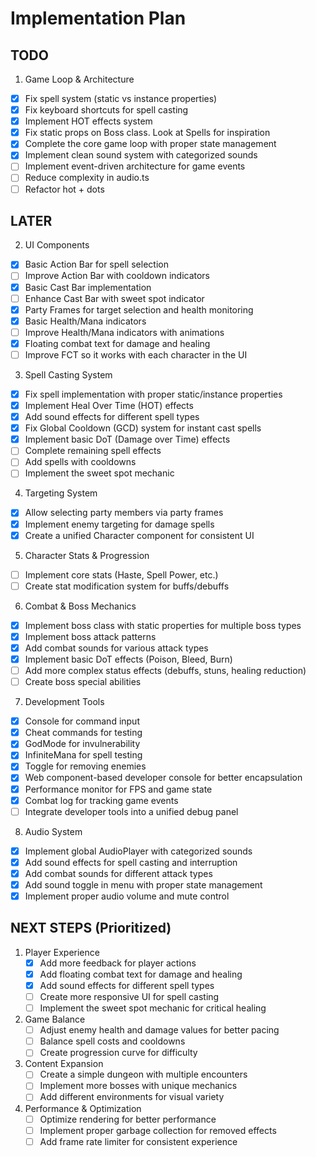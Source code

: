 # Implementation Plan


## TODO

1. Game Loop & Architecture

- [x] Fix spell system (static vs instance properties)
- [x] Fix keyboard shortcuts for spell casting
- [x] Implement HOT effects system
- [x] Fix static props on Boss class. Look at Spells for inspiration
- [x] Complete the core game loop with proper state management
- [x] Implement clean sound system with categorized sounds
- [ ] Implement event-driven architecture for game events
- [ ] Reduce complexity in audio.ts
- [ ] Refactor hot + dots

## LATER

2. UI Components

- [x] Basic Action Bar for spell selection
- [ ] Improve Action Bar with cooldown indicators
- [x] Basic Cast Bar implementation
- [ ] Enhance Cast Bar with sweet spot indicator
- [x] Party Frames for target selection and health monitoring
- [x] Basic Health/Mana indicators
- [ ] Improve Health/Mana indicators with animations
- [x] Floating combat text for damage and healing
- [ ] Improve FCT so it works with each character in the UI

3. Spell Casting System

- [x] Fix spell implementation with proper static/instance properties
- [x] Implement Heal Over Time (HOT) effects
- [x] Add sound effects for different spell types
- [x] Fix Global Cooldown (GCD) system for instant cast spells
- [x] Implement basic DoT (Damage over Time) effects
- [ ] Complete remaining spell effects
- [ ] Add spells with cooldowns
- [ ] Implement the sweet spot mechanic

4. Targeting System

- [x] Allow selecting party members via party frames
- [x] Implement enemy targeting for damage spells
- [x] Create a unified Character component for consistent UI

5. Character Stats & Progression

- [ ] Implement core stats (Haste, Spell Power, etc.)
- [ ] Create stat modification system for buffs/debuffs

6. Combat & Boss Mechanics

- [x] Implement boss class with static properties for multiple boss types
- [x] Implement boss attack patterns
- [x] Add combat sounds for various attack types
- [x] Implement basic DoT effects (Poison, Bleed, Burn)
- [ ] Add more complex status effects (debuffs, stuns, healing reduction)
- [ ] Create boss special abilities

7. Development Tools

- [x] Console for command input
- [x] Cheat commands for testing
- [x] GodMode for invulnerability
- [x] InfiniteMana for spell testing
- [x] Toggle for removing enemies
- [x] Web component-based developer console for better encapsulation
- [x] Performance monitor for FPS and game state 
- [x] Combat log for tracking game events
- [ ] Integrate developer tools into a unified debug panel

8. Audio System

- [x] Implement global AudioPlayer with categorized sounds
- [x] Add sound effects for spell casting and interruption
- [x] Add combat sounds for different attack types
- [x] Add sound toggle in menu with proper state management
- [x] Implement proper audio volume and mute control

## NEXT STEPS (Prioritized)

1. Player Experience
   - [x] Add more feedback for player actions
   - [x] Add floating combat text for damage and healing
   - [x] Add sound effects for different spell types
   - [ ] Create more responsive UI for spell casting
   - [ ] Implement the sweet spot mechanic for critical healing

2. Game Balance
   - [ ] Adjust enemy health and damage values for better pacing
   - [ ] Balance spell costs and cooldowns
   - [ ] Create progression curve for difficulty

3. Content Expansion
   - [ ] Create a simple dungeon with multiple encounters
   - [ ] Implement more bosses with unique mechanics
   - [ ] Add different environments for visual variety

4. Performance & Optimization
   - [ ] Optimize rendering for better performance
   - [ ] Implement proper garbage collection for removed effects
   - [ ] Add frame rate limiter for consistent experience
